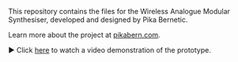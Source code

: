 This repository contains the files for the Wireless Analogue Modular Synthesiser, developed and designed by Pika Bernetic.

Learn more about the project at [pikabern.com](https://www.pikabern.com/).

▶️ Click [here](https://vimeo.com/1089559818/55d4c44ff2?share=copy) to watch a video demonstration of the prototype.
